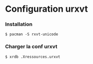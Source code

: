 Configuration urxvt
===

### Installation
```
$ pacman -S rxvt-unicode
```

### Charger la conf urxvt
```
$ xrdb .Xressources.urxvt
```